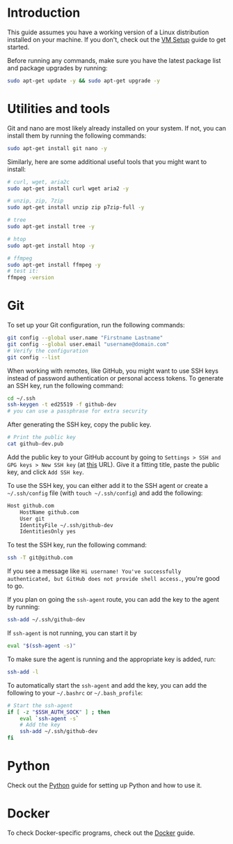 # Introduction

This guide assumes you have a working version of a Linux distribution installed on your machine. If you don't, check out the [VM Setup](vm-setup.md) guide to get started.

Before running any commands, make sure you have the latest package list and package upgrades by running:

```sh
sudo apt-get update -y && sudo apt-get upgrade -y
```

# Utilities and tools

Git and nano are most likely already installed on your system. If not, you can install them by running the following commands:

```sh
sudo apt-get install git nano -y
```

Similarly, here are some additional useful tools that you might want to install:

```sh
# curl, wget, aria2c
sudo apt-get install curl wget aria2 -y

# unzip, zip, 7zip
sudo apt-get install unzip zip p7zip-full -y

# tree
sudo apt-get install tree -y

# htop
sudo apt-get install htop -y

# ffmpeg
sudo apt-get install ffmpeg -y
# test it:
ffmpeg -version
```

# Git

To set up your Git configuration, run the following commands:

```sh
git config --global user.name "Firstname Lastname"
git config --global user.email "username@domain.com"
# Verify the configuration
git config --list
```

When working with remotes, like GitHub, you might want to use SSH keys instead of password authentication or personal access tokens. To generate an SSH key, run the following command:

```sh
cd ~/.ssh
ssh-keygen -t ed25519 -f github-dev
# you can use a passphrase for extra security
```

After generating the SSH key, copy the public key.

```sh
# Print the public key
cat github-dev.pub
```

Add the public key to your GitHub account by going to `Settings > SSH and GPG keys > New SSH key` (at [this](https://github.com/settings/keys) URL). Give it a fitting title, paste the public key, and click `Add SSH key`.

To use the SSH key, you can either add it to the SSH agent or create a `~/.ssh/config` file (with `touch ~/.ssh/config`) and add the following:

```sh
Host github.com
	HostName github.com
	User git
	IdentityFile ~/.ssh/github-dev
	IdentitiesOnly yes
```

To test the SSH key, run the following command:

```sh
ssh -T git@github.com
```

If you see a message like `Hi username! You've successfully authenticated, but GitHub does not provide shell access.`, you're good to go.

If you plan on going the `ssh-agent` route, you can add the key to the agent by running:

```sh
ssh-add ~/.ssh/github-dev
```

If `ssh-agent` is not running, you can start it by

```sh
eval "$(ssh-agent -s)"
```

To make sure the agent is running and the appropriate key is added, run:

```sh
ssh-add -l
```

To automatically start the `ssh-agent` and add the key, you can add the following to your `~/.bashrc` or `~/.bash_profile`:

```sh
# Start the ssh-agent
if [ -z "$SSH_AUTH_SOCK" ] ; then
	eval `ssh-agent -s`
	# Add the key
	ssh-add ~/.ssh/github-dev
fi
```

# Python

Check out the [Python](python.md) guide for setting up Python and how to use it.

# Docker

To check Docker-specific programs, check out the [Docker](docker.md) guide.

```

```
